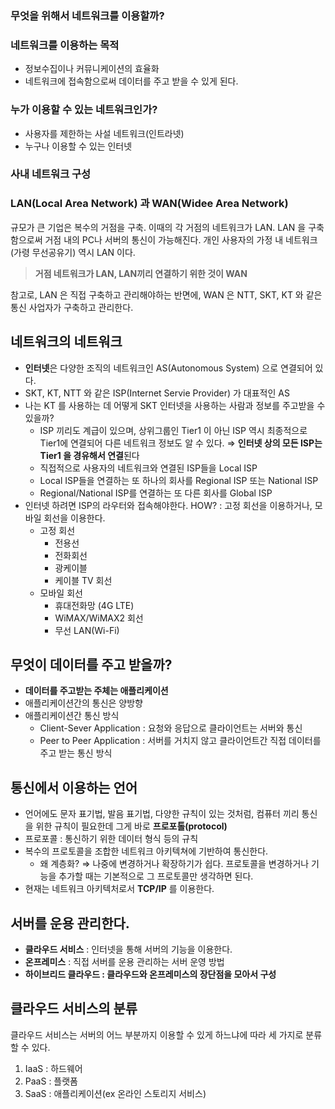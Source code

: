 ### 무엇을 위해서 네트워크를 이용할까?

### 네트워크를 이용하는 목적

- 정보수집이나 커뮤니케이션의 효율화
- 네트워크에 접속함으로써 데이터를 주고 받을 수 있게 된다.

### 누가 이용할 수 있는 네트워크인가?

- 사용자를 제한하는 사설 네트워크(인트라넷)
- 누구나 이용할 수 있는 인터넷

### 사내 네트워크 구성

### LAN(Local Area Network) 과 WAN(Widee Area Network)

규모가 큰 기업은 복수의 거점을 구축. 이때의 각 거점의 네트워크가 LAN. LAN 을 구축함으로써 거점 내의 PC나 서버의 통신이 가능해진다. 개인 사용자의 가정 내 네트워크(가령 무선공유기) 역시 LAN 이다.

> **거점 네트워크가 LAN, LAN끼리 연결하기 위한 것이 WAN**
>

참고로, LAN 은 직접 구축하고 관리해야하는 반면에, WAN 은 NTT, SKT, KT 와 같은 통신 사업자가 구축하고 관리한다.

## 네트워크의 네트워크

- **인터넷**은 다양한 조직의 네트워크인 AS(Autonomous System) 으로 연결되어 있다.
- SKT, KT, NTT 와 같은 ISP(Internet Servie Provider) 가 대표적인 AS
- 나는 KT 를 사용하는 데 어떻게 SKT 인터넷을 사용하는 사람과 정보를 주고받을 수 있을까?
    - ISP 끼리도 계급이 있으며, 상위그룹인 Tier1 이 아닌 ISP 역시 최종적으로 Tier1에 연결되어 다른 네트워크 정보도 알 수 있다. ⇒ **인터넷 상의 모든 ISP는 Tier1 을 경유해서 연결**된다
    - 직접적으로 사용자의 네트워크와 연결된 ISP들을 Local ISP
    - Local ISP들을 연결하는 또 하나의 회사를 Regional ISP 또는 National ISP
    - Regional/National ISP를 연결하는 또 다른 회사를 Global ISP
- 인터넷 하려면 ISP의 라우터와 접속해야한다. HOW? : 고정 회선을 이용하거나, 모바일 회선을 이용한다.
    - 고정 회선
        - 전용선
        - 전화회선
        - 광케이블
        - 케이블 TV 회선
    - 모바일 회선
        - 휴대전화망 (4G LTE)
        - WiMAX/WiMAX2 회선
        - 무선 LAN(Wi-Fi)

## 무엇이 데이터를 주고 받을까?

- **데이터를 주고받는 주체는 애플리케이션**
- 애플리케이션간의 통신은 양방향
- 애플리케이션간 통신 방식
    - Client-Sever Application : 요청와 응답으로 클라이언트는 서버와 통신
    - Peer to Peer Application : 서버를 거치지 않고 클라이언트간 직접 데이터를 주고 받는 통신 방식

## 통신에서 이용하는 언어

- 언어에도 문자 표기법, 발음 표기법, 다양한 규칙이 있는 것처럼, 컴퓨터 끼리 통신을 위한 규칙이 필요한데 그게 바로 **프로포톨(protocol)**
- 프로포콜 : 통신하기 위한 데이터 형식 등의 규칙
- 복수의 프로토콜을 조합한 네트워크 아키텍쳐에 기반하여 통신한다.
    - 왜 계층화? ⇒ 나중에 변경하거나 확장하기가 쉽다. 프로토콜을 변경하거나 기능을 추가할 때는 기본적으로 그 프로토콜만 생각하면 된다.
- 현재는 네트워크 아키텍처로서 **TCP/IP** 를 이용한다.

## 서버를 운용 관리한다.

- **클라우드 서비스** :  인터넷을 통해 서버의 기능을 이용한다.
- **온프레미스** : 직접 서버를 운용 관리하는 서버 운영 방법
- **하이브리드 클라우드 : 클라우드와 온프레미스의 장단점을 모아서 구성**

## 클라우드 서비스의 분류

클라우드 서비스는 서버의 어느 부분까지 이용할 수 있게 하느냐에 따라 세 가지로 분류할 수 있다.

1. IaaS : 하드웨어
2. PaaS : 플랫폼
3. SaaS : 애플리케이션(ex 온라인 스토리지 서비스)